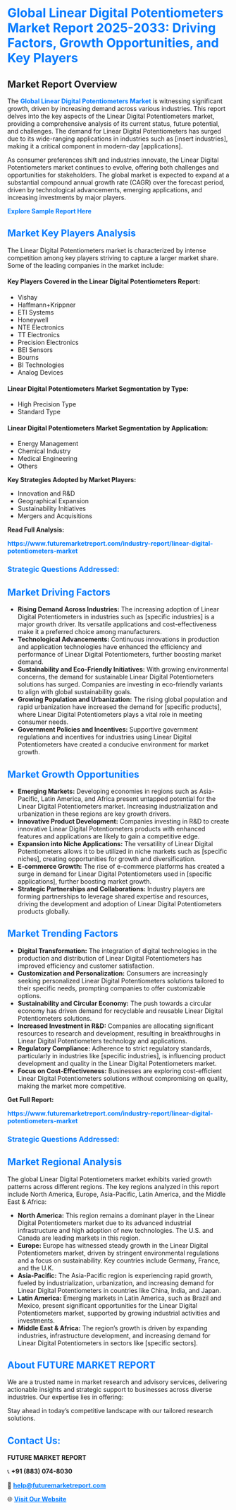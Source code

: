 <h1 style="color: #007BFF;">Global Linear Digital Potentiometers Market Report 2025-2033: Driving Factors, Growth Opportunities, and Key Players</h1>

<section id="overview">
<h2>Market Report Overview</h2>
<p>The <a href="https://www.futuremarketreport.com/industry-report/linear-digital-potentiometers-market" style="color: #007BFF; text-decoration: none;"><strong>Global Linear Digital Potentiometers Market</strong></a> is witnessing significant growth, driven by increasing demand across various industries. This report delves into the key aspects of the Linear Digital Potentiometers market, providing a comprehensive analysis of its current status, future potential, and challenges. The demand for Linear Digital Potentiometers has surged due to its wide-ranging applications in industries such as [insert industries], making it a critical component in modern-day [applications].</p>
<p>As consumer preferences shift and industries innovate, the Linear Digital Potentiometers market continues to evolve, offering both challenges and opportunities for stakeholders. The global market is expected to expand at a substantial compound annual growth rate (CAGR) over the forecast period, driven by technological advancements, emerging applications, and increasing investments by major players.</p>
</section>

<section id="overview">
<p><a href="https://www.futuremarketreport.com/request-sample/reportId=76352" style="color: #007BFF; text-decoration: none;"><strong>Explore Sample Report Here</strong></a></p>
</section>

<section id="key-players">
<h2 style="color: #007BFF;">Market Key Players Analysis</h2>
<p>The Linear Digital Potentiometers market is characterized by intense competition among key players striving to capture a larger market share. Some of the leading companies in the market include:</p>
<h4>Key Players Covered in the Linear Digital Potentiometers Report:</h4>
<ul><li>Vishay</li><li>Haffmann+Krippner</li><li>ETI Systems</li><li>Honeywell</li><li>NTE Electronics</li><li>TT Electronics</li><li>Precision Electronics</li><li>BEI Sensors</li><li>Bourns</li><li>BI Technologies</li><li>Analog Devices</li></ul>
<h4>Linear Digital Potentiometers Market Segmentation by Type:</h4>
<ul><li>High Precision Type</li><li>Standard Type</li></ul>

<h4>Linear Digital Potentiometers Market Segmentation by Application:</h4>
<ul><li>Energy Management</li><li>Chemical Industry</li><li>Medical Engineering</li><li>Others</li></ul>
<p><strong>Key Strategies Adopted by Market Players:</strong></p>
<ul>
<li>Innovation and R&D</li>
<li>Geographical Expansion</li>
<li>Sustainability Initiatives</li>
<li>Mergers and Acquisitions</li>
</ul>
</section>

<section>
<p><strong>Read Full Analysis: </strong></p><a href="https://www.futuremarketreport.com/industry-report/linear-digital-potentiometers-market" style="color: #007BFF; text-decoration: none;"><strong>https://www.futuremarketreport.com/industry-report/linear-digital-potentiometers-market</strong></a>
<h3 style="color: #007BFF;">Strategic Questions Addressed:</h3>
</section>

<section id="driving-factors">
<h2 style="color: #007BFF;">Market Driving Factors</h2>
<ul>
<li><strong>Rising Demand Across Industries:</strong> The increasing adoption of Linear Digital Potentiometers in industries such as [specific industries] is a major growth driver. Its versatile applications and cost-effectiveness make it a preferred choice among manufacturers.</li>
<li><strong>Technological Advancements:</strong> Continuous innovations in production and application technologies have enhanced the efficiency and performance of Linear Digital Potentiometers, further boosting market demand.</li>
<li><strong>Sustainability and Eco-Friendly Initiatives:</strong> With growing environmental concerns, the demand for sustainable Linear Digital Potentiometers solutions has surged. Companies are investing in eco-friendly variants to align with global sustainability goals.</li>
<li><strong>Growing Population and Urbanization:</strong> The rising global population and rapid urbanization have increased the demand for [specific products], where Linear Digital Potentiometers plays a vital role in meeting consumer needs.</li>
<li><strong>Government Policies and Incentives:</strong> Supportive government regulations and incentives for industries using Linear Digital Potentiometers have created a conducive environment for market growth.</li>
</ul>
</section>

<section id="growth-opportunities">
<h2 style="color: #007BFF;">Market Growth Opportunities</h2>
<ul>
<li><strong>Emerging Markets:</strong> Developing economies in regions such as Asia-Pacific, Latin America, and Africa present untapped potential for the Linear Digital Potentiometers market. Increasing industrialization and urbanization in these regions are key growth drivers.</li>
<li><strong>Innovative Product Development:</strong> Companies investing in R&D to create innovative Linear Digital Potentiometers products with enhanced features and applications are likely to gain a competitive edge.</li>
<li><strong>Expansion into Niche Applications:</strong> The versatility of Linear Digital Potentiometers allows it to be utilized in niche markets such as [specific niches], creating opportunities for growth and diversification.</li>
<li><strong>E-commerce Growth:</strong> The rise of e-commerce platforms has created a surge in demand for Linear Digital Potentiometers used in [specific applications], further boosting market growth.</li>
<li><strong>Strategic Partnerships and Collaborations:</strong> Industry players are forming partnerships to leverage shared expertise and resources, driving the development and adoption of Linear Digital Potentiometers products globally.</li>
</ul>
</section>

<section id="trending-factors">
<h2 style="color: #007BFF;">Market Trending Factors</h2>
<ul>
<li><strong>Digital Transformation:</strong> The integration of digital technologies in the production and distribution of Linear Digital Potentiometers has improved efficiency and customer satisfaction.</li>
<li><strong>Customization and Personalization:</strong> Consumers are increasingly seeking personalized Linear Digital Potentiometers solutions tailored to their specific needs, prompting companies to offer customizable options.</li>
<li><strong>Sustainability and Circular Economy:</strong> The push towards a circular economy has driven demand for recyclable and reusable Linear Digital Potentiometers solutions.</li>
<li><strong>Increased Investment in R&D:</strong> Companies are allocating significant resources to research and development, resulting in breakthroughs in Linear Digital Potentiometers technology and applications.</li>
<li><strong>Regulatory Compliance:</strong> Adherence to strict regulatory standards, particularly in industries like [specific industries], is influencing product development and quality in the Linear Digital Potentiometers market.</li>
<li><strong>Focus on Cost-Effectiveness:</strong> Businesses are exploring cost-efficient Linear Digital Potentiometers solutions without compromising on quality, making the market more competitive.</li>
</ul>
</section>

<section>
<p><strong>Get Full Report: </strong></p><a href="https://www.futuremarketreport.com/industry-report/linear-digital-potentiometers-market" style="color: #007BFF; text-decoration: none;"><strong>https://www.futuremarketreport.com/industry-report/linear-digital-potentiometers-market</strong></a>
<h3 style="color: #007BFF;">Strategic Questions Addressed:</h3>
</section>


<section id="regional-analysis">
<h2 style="color: #007BFF;">Market Regional Analysis</h2>
<p>The global Linear Digital Potentiometers market exhibits varied growth patterns across different regions. The key regions analyzed in this report include North America, Europe, Asia-Pacific, Latin America, and the Middle East & Africa:</p>
<ul>
<li><strong>North America:</strong> This region remains a dominant player in the Linear Digital Potentiometers market due to its advanced industrial infrastructure and high adoption of new technologies. The U.S. and Canada are leading markets in this region.</li>
<li><strong>Europe:</strong> Europe has witnessed steady growth in the Linear Digital Potentiometers market, driven by stringent environmental regulations and a focus on sustainability. Key countries include Germany, France, and the U.K.</li>
<li><strong>Asia-Pacific:</strong> The Asia-Pacific region is experiencing rapid growth, fueled by industrialization, urbanization, and increasing demand for Linear Digital Potentiometers in countries like China, India, and Japan.</li>
<li><strong>Latin America:</strong> Emerging markets in Latin America, such as Brazil and Mexico, present significant opportunities for the Linear Digital Potentiometers market, supported by growing industrial activities and investments.</li>
<li><strong>Middle East & Africa:</strong> The region’s growth is driven by expanding industries, infrastructure development, and increasing demand for Linear Digital Potentiometers in sectors like [specific sectors].</li>
</ul>
</section>

<footer>
<h2 style="color: #007BFF;">About FUTURE MARKET REPORT</h2>
<p>We are a trusted name in market research and advisory services, delivering actionable insights and strategic support to businesses across diverse industries. Our expertise lies in offering:</p>

<p>Stay ahead in today’s competitive landscape with our tailored research solutions.</p>

<h2 style="color: #007BFF;">Contact Us:</h2>
<p><strong>FUTURE MARKET REPORT</strong></p>
<p>📞 <strong>+91 (883) 074-8030</strong></p>
<p>📧 <strong><a href="mailto:help@futuremarketreport.com" style="color: #007BFF;">help@futuremarketreport.com</a></strong></p>
<p>🌐 <strong><a href="https://www.futuremarketreport.com/" style="color: #007BFF;">Visit Our Website</a></strong></p>
</footer>